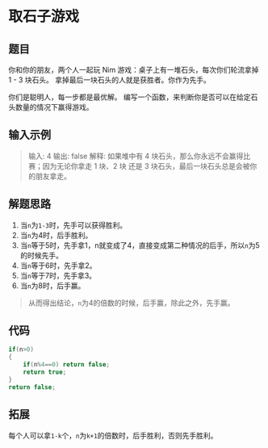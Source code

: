 # 取石子游戏

## 题目

你和你的朋友，两个人一起玩 Nim 游戏：桌子上有一堆石头，每次你们轮流拿掉 1 - 3 块石头。 拿掉最后一块石头的人就是获胜者。你作为先手。

你们是聪明人，每一步都是最优解。 编写一个函数，来判断你是否可以在给定石头数量的情况下赢得游戏。

## 输入示例

> 输入: 4
> 输出: false
> 解释: 如果堆中有 4 块石头，那么你永远不会赢得比赛；因为无论你拿走 1 块、2 块 还是 3 块石头，最后一块石头总是会被你的朋友拿走。

## 解题思路

1. 当`n`为`1-3`时，先手可以获得胜利。
2. 当`n`为4时，后手胜利。
3. 当`n`等于5时，先手拿1，n就变成了4，直接变成第二种情况的后手，所以`n`为5的时候先手。
4. 当`n`等于6时，先手拿2。
5. 当`n`等于7时，先手拿3。
6. 当`n`为8时，后手赢。

> 从而得出结论，`n`为4的倍数的时候，后手赢，除此之外，先手赢。

## 代码

```java
if(n>0)
{
	if(n%4==0) return false;
	return true;
}
return false;
```

## 拓展

每个人可以拿`1-k`个，`n`为`k+1`的倍数时，后手胜利，否则先手胜利。
